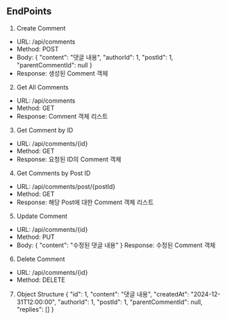 ## EndPoints

1. Create Comment
- URL: /api/comments
- Method: POST
- Body:
   {
   "content": "댓글 내용",
   "authorId": 1,
   "postId": 1,
   "parentCommentId": null
   }
- Response: 생성된 Comment 객체

2. Get All Comments
- URL: /api/comments
- Method: GET
- Response: Comment 객체 리스트
   
3. Get Comment by ID
- URL: /api/comments/{id}
- Method: GET
- Response: 요청된 ID의 Comment 객체

4. Get Comments by Post ID
- URL: /api/comments/post/{postId}
- Method: GET
- Response: 해당 Post에 대한 Comment 객체 리스트

5. Update Comment
- URL: /api/comments/{id}
- Method: PUT
- Body:
    {
   "content": "수정된 댓글 내용"
   }
   Response: 수정된 Comment 객체

6. Delete Comment
- URL: /api/comments/{id}
- Method: DELETE

7. Object Structure
   {
   "id": 1,
   "content": "댓글 내용",
   "createdAt": "2024-12-31T12:00:00",
   "authorId": 1,
   "postId": 1,
   "parentCommentId": null,
   "replies": []
   }